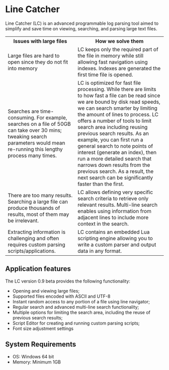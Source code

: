 <h1>Line Catcher</h1>

<p>Line Catcher (LC) is an advanced programmable log parsing tool aimed to simplify
    and save time on viewing, searching, and parsing large text files.</p>
    
<p><table>
    <tr>
        <th>Issues with large files</th>
        <th>How we solve them</th>
    </tr>
    <tr>
        <td>Large files are hard to open since they do not fit into memory</td>
        <td>LC keeps only the required part of the file in memory while still allowing 
            fast navigation using indexes. Indexes are generated the first time file is opened.</td>
    </tr>
    <tr>
        <td>Searches are time-consuming. For example, searches on a file of 50GB can take over 30 mins; 
            tweaking search parameters would mean re-running this lengthy process many times.</td>
        <td>LC is optimized for fast file processing. While there are limits to how fast a file 
            can be read since we are bound by disk read speeds, we can search smarter by limiting 
            the amount of lines to process. LC offers a number of tools to limit search area including 
            reusing previous search results. As an example, you can first run a general search to note 
            points of interest (generate an index), then run a more detailed search that narrows down 
            results from the previous search. As a result, the next search can be significantly faster 
            than the first.</td>
    </tr>
    <tr>
        <td>There are too many results. Searching a large file can produce thousands of results,
            most of them may be irrelevant.</td>
        <td>LC allows defining very specific search criteria to retrieve only relevant results. 
            Multi-line search enables using information from adjacent lines to include more context 
            in the search.</td>
    </tr>
    <tr>
        <td>Extracting information is challenging and often requires custom parsing scripts/applications.</td>
        <td>LC contains an embedded Lua scripting engine allowing you to write a custom parser and output 
            data in any format. </td>
    </tr>
</table></p>

<h2>Application features</h2>
<p>The LC version 0.9 beta provides the following functionality:</p>
<ul>
    <li>Opening and viewing large files;</li>
    <li>Supported files encoded with ASCII and UTF-8</li>
    <li>Instant random access to any portion of a file using line navigator;</li>
    <li>Regular search and advanced multi-line search functionality;</li>
    <li>Multiple options for limiting the search area, including the reuse of previous search results;</li>
    <li>Script Editor for creating and running custom parsing scripts;</li>
    <li>Font size adjustment settings</li>
</ul>

<h2>System Requirements</h2>
<ul>
    <li>OS: Windows 64 bit</li>
    <li>Memory: Minimum 1GB</li>
</ul>
